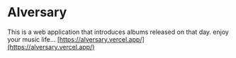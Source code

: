 # Alversary
This is a web application that introduces albums released on that day.
enjoy your music life...
[https://alversary.vercel.app/](https://alversary.vercel.app/)
